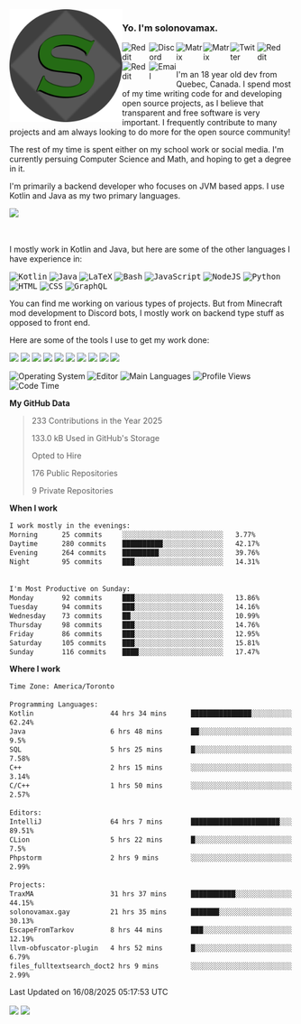 <img align="left" alt="Avatar" width="200px" src="https://raw.githubusercontent.com/solonovamax/solonovamax/main/solonovamax-circle.png" />

### Yo. I'm solonovamax.

<a href="https://gitlab.com/solonovamax">
    <img align="left" alt="Reddit" width="48px" src="https://img.icons8.com/color/2x/gitlab.png">
</a>

<a href="https://discord.solonovamax.gay">
    <img align="left" alt="Discord" width="48px" src="https://img.icons8.com/color/2x/discord-logo.png">
</a>

<a href="https://matrix.to/#/@solonovamax:matrix.org?#gh-light-mode-only">
    <img align="left" alt="Matrix" width="48px" src="https://img.icons8.com/000000/material/2x/matrix-logo.png">
</a>
<a href="https://matrix.to/#/@solonovamax:matrix.org?#gh-dark-mode-only">
    <img align="left" alt="Matrix" width="48px" src="https://img.icons8.com/FFFFFF/material/2x/matrix-logo.png">
</a>

<a href="https://twitter.com/solonovamax">
    <img align="left" alt="Twitter" width="48px" src="https://img.icons8.com/color/2x/twitter.png">
</a>

<!-- <a href="https://twitch.tv/solonovamax">
    <img align="left" alt="Twitch" width="48px" src="https://img.icons8.com/color/2x/twitch.png">
</a> -->

<a href="https://reddit.com/u/solonovamax">
    <img align="left" alt="Reddit" width="48px" src="https://img.icons8.com/color/2x/reddit.png">
</a>

<a href="https://www.youtube.com/channel/UCTxCeyGu41WfEBT8mXpjHMA">
    <img align="left" alt="Reddit" width="48px" src="https://img.icons8.com/color/2x/youtube.png">
</a>

<a href="mailto:solonovamax@12oclockpoint.com">
    <img align="left" alt="Email" width="48px" src="https://img.icons8.com/fluency/2x/mail.png">
</a>

<!-- <a href="https://open.spotify.com/user/solonovamax">
    <img align="left" alt="Spotify" width="48px" src="https://img.icons8.com/color/2x/spotify.png">
</a> -->

<br/>
<br/>

I'm an 18 year old dev from Quebec, Canada.
I spend most of my time writing code for and developing open source projects, as I believe that transparent and free software is very important.
I frequently contribute to many projects and am always looking to do more for the open source community!

The rest of my time is spent either on my school work or social media. I'm currently persuing Computer Science and Math, and hoping to get a degree in it.

I'm primarily a backend developer who focuses on JVM based apps. I use Kotlin and Java as my two primary languages.


<a href="https://github.com/ryo-ma/github-profile-trophy"><img src="https://github-profile-trophy.vercel.app/?username=solonovamax&margin-w=15&row=1"/></a> 

<br/>

I mostly work in Kotlin and Java, but here are some of the other languages I have experience in:

<kbd><img height="32" alt="Kotlin" src="https://img.icons8.com/color/1x/kotlin.png"></kbd>
<kbd><img height="32" alt="Java" src="https://img.icons8.com/color/1x/java-coffee-cup-logo.png"></kbd>
<kbd><img height="32" alt="LaTeX" src="https://img.icons8.com/color/1x/latex.png"></kbd>
<kbd><img height="32" alt="Bash" src="https://img.icons8.com/color/1x/console.png"></kbd>
<kbd><img height="32" alt="JavaScript" src="https://img.icons8.com/color/1x/javascript.png"></kbd>
<kbd><img height="32" alt="NodeJS" src="https://img.icons8.com/color/1x/nodejs.png"></kbd>
<kbd><img height="32" alt="Python" src="https://img.icons8.com/color/1x/python.png"></kbd>
<kbd><img height="32" alt="HTML" src="https://img.icons8.com/color/1x/html-5.png"></kbd>
<kbd><img height="32" alt="CSS" src="https://img.icons8.com/color/1x/css3.png"></kbd>
<kbd><img height="32" alt="GraphQL" src="https://img.icons8.com/color/1x/graphql.png"></kbd>

You can find me working on various types of projects.
But from Minecraft mod development to Discord bots, I mostly work on backend type stuff as opposed to front end.

Here are some of the tools I use to get my work done:

<kbd><img height="32" src="https://img.icons8.com/color/2x/intellij-idea.png"></kbd>
<kbd><img height="32" src="https://img.icons8.com/color/2x/linux.png"></kbd>
<kbd><img height="32" src="https://img.icons8.com/fluent/2x/console.png"></kbd>
<kbd><img height="32" src="https://img.icons8.com/color/2x/open-source.png"></kbd>
<kbd><img height="32" src="https://img.icons8.com/color/2x/git.png"></kbd>
<kbd><img height="32" src="https://img.icons8.com/color/2x/docker.png"></kbd>
<kbd><img height="32" src="https://img.icons8.com/color/2x/mongodb.png"></kbd>
<kbd><img height="32" src="https://img.icons8.com/color/2x/nginx.png"></kbd>
<a href="?#gh-light-mode-only"><kbd><img height="32" src="https://img.icons8.com/metro/2x/mysql.png"></kbd></a>
<a href="?#gh-dark-mode-only"><kbd><img height="32" src="https://img.icons8.com/FFFFFF/metro/2x/mysql.png"></kbd></a>

![Operating System](https://img.shields.io/badge/OS-Arch%20Linux-informational?style=for-the-badge&logo=Arch%20Linux&logoColor=white&color=007ec6)
![Editor](https://img.shields.io/badge/Editor-IntelliJ%20Idea-informational?style=for-the-badge&logo=IntelliJ%20Idea&logoColor=white&color=007ec6)
![Main Languages](https://img.shields.io/badge/Main%20Languages-Java%20%26%20Kotlin-informational?style=for-the-badge&logo=Java&logoColor=white&color=007ec6)
![Profile Views](https://komarev.com/ghpvc/?username=solonovamax&color=blue&style=for-the-badge)
![Code Time](https://img.shields.io/endpoint?url=https://wakapi.solonovamax.gay/api/compat/shields/v1/solonovamax/interval:all_time&label=Code%20Time&style=for-the-badge&color=blue)

<!--START_SECTION:waka-->
**My GitHub Data**

> 233 Contributions in the Year 2025
> 
> 133.0 kB Used in GitHub's Storage
> 
> Opted to Hire
> 
> 176 Public Repositories
> 
> 9 Private Repositories
> 
**When I work** 

```text
I work mostly in the evenings: 
Morning      25 commits     ░░░░░░░░░░░░░░░░░░░░░░░░░   3.77% 
Daytime      280 commits    ██████████░░░░░░░░░░░░░░░   42.17% 
Evening      264 commits    █████████░░░░░░░░░░░░░░░░   39.76% 
Night        95 commits     ███░░░░░░░░░░░░░░░░░░░░░░   14.31%


I'm Most Productive on Sunday: 
Monday       92 commits     ███░░░░░░░░░░░░░░░░░░░░░░   13.86% 
Tuesday      94 commits     ███░░░░░░░░░░░░░░░░░░░░░░   14.16% 
Wednesday    73 commits     ██░░░░░░░░░░░░░░░░░░░░░░░   10.99% 
Thursday     98 commits     ███░░░░░░░░░░░░░░░░░░░░░░   14.76% 
Friday       86 commits     ███░░░░░░░░░░░░░░░░░░░░░░   12.95% 
Saturday     105 commits    ███░░░░░░░░░░░░░░░░░░░░░░   15.81% 
Sunday       116 commits    ████░░░░░░░░░░░░░░░░░░░░░   17.47%

```


**Where I work** 

```text
Time Zone: America/Toronto

Programming Languages: 
Kotlin                   44 hrs 34 mins      ███████████████░░░░░░░░░░   62.24% 
Java                     6 hrs 48 mins       ██░░░░░░░░░░░░░░░░░░░░░░░   9.5% 
SQL                      5 hrs 25 mins       █░░░░░░░░░░░░░░░░░░░░░░░░   7.58% 
C++                      2 hrs 15 mins       ░░░░░░░░░░░░░░░░░░░░░░░░░   3.14% 
C/C++                    1 hrs 50 mins       ░░░░░░░░░░░░░░░░░░░░░░░░░   2.57%

Editors: 
IntelliJ                 64 hrs 7 mins       ██████████████████████░░░   89.51% 
CLion                    5 hrs 22 mins       █░░░░░░░░░░░░░░░░░░░░░░░░   7.5% 
Phpstorm                 2 hrs 9 mins        ░░░░░░░░░░░░░░░░░░░░░░░░░   2.99%

Projects: 
TraxMA                   31 hrs 37 mins      ███████████░░░░░░░░░░░░░░   44.15% 
solonovamax.gay          21 hrs 35 mins      ███████░░░░░░░░░░░░░░░░░░   30.13% 
EscapeFromTarkov         8 hrs 44 mins       ███░░░░░░░░░░░░░░░░░░░░░░   12.19% 
llvm-obfuscator-plugin   4 hrs 52 mins       █░░░░░░░░░░░░░░░░░░░░░░░░   6.79% 
files_fulltextsearch_doct2 hrs 9 mins        ░░░░░░░░░░░░░░░░░░░░░░░░░   2.99%

```


 Last Updated on 16/08/2025 05:17:53 UTC
<!--END_SECTION:waka-->

<div style="white-space:nowrap;width:100%;position: relative;display: inline-block">
<img align="center" src="https://github-readme-stats.vercel.app/api?username=solonovamax&custom_title=solonovamax%27s%20Github%20Stats&langs_count=5&include_all_commits=true&count_private=true&show_icons=true&theme=github_dark"/>
<img align="center" src="https://github-readme-stats.vercel.app/api/wakatime?api_domain=wakapi.dev&username=solonovamax&range=last_30_days&custom_title=solonovamax%27s+Primary+Languages+%28Last+Month%29&langs_count=10&show_icons=true&theme=github_dark"/>
</div>
